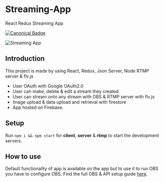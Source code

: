 # Streaming-App
React Redux Streaming App

[![Canonical Badge](https://img.shields.io/badge/Live__Site-EF3125?style=for-the-badge&logo=canonical)](https://realtime-react-chatapp.netlify.app/)

![Streaming App](https://i.postimg.cc/0jkMBGHQ/image-1.png)


## Introduction

This project is made by using React, Redux, Json Server, Node RTMP server & flv.js
- User OAuth with Google OAuth2.0
- User can make, delete & edit a stream they created.
- User can stream onto any stream with OBS & RTMP server with flv.js
- Image upload & data upload and retrieval with firestore
- App hosted on Firebase.

## Setup
Run ```npm i && npm start``` for **client**, **server** & **rtmp** to start the development servers.

## How to use
Default functionality of app is available on the app but to use it to run OBS you have to configure OBS.
Find the full OBS & API setup guide [here](https://rb.gy/s1p4ko). 
